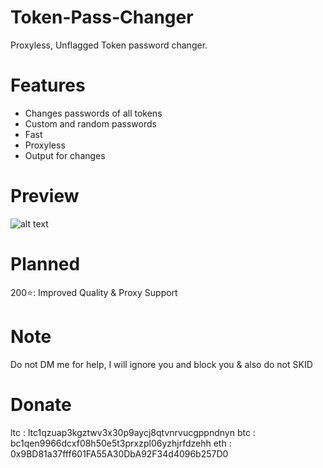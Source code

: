 # Token-Pass-Changer 
Proxyless, Unflagged Token password changer.

# Features
- Changes passwords of all tokens
- Custom and random passwords
- Fast
- Proxyless
- Output for changes

# Preview 

![alt text](https://i.imgur.com/6xLPm2q.jpg)

# Planned
200⭐️: Improved Quality & Proxy Support

# Note 
Do not DM me for help, I will ignore you and block you & also do not SKID

# Donate 
ltc : ltc1qzuap3kgztwv3x30p9aycj8qtvnrvucgppndnyn
btc : bc1qen9966dcxf08h50e5t3prxzpl06yzhjrfdzehh
eth : 0x9BD81a37fff601FA55A30DbA92F34d4096b257D0
